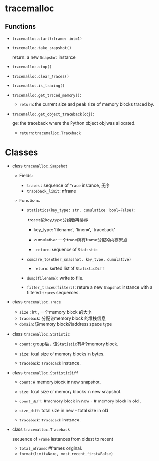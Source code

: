 # tracemalloc

## Functions

- `tracemalloc.start(nframe: int=1)`

- `tracemalloc.take_snapshot()`

  return: a new `Snapshot` instance
  
- `tracemalloc.stop()`

- `tracemalloc.clear_traces()`

- `tracemalloc.is_tracing()`

- `tracemalloc.get_traced_memory()`:

  - `return`: the current size and peak size of memory blocks traced by.

- `tracemalloc.get_object_traceback(obj)`: 

  get the traceback where the Python object obj was allocated.

  - `return`: `tracemalloc.Traceback`

# Classes

- class `tracemalloc.Snapshot`

  - Fields:

    - `traces` :  sequence of  `Trace` instance, 无序
    - `traceback_limit`:  nframe
  
  - Functions:
  
    - `statistics(key_type: str, cumulatice: bool=False)`:
    
      ​    traces按key_type分组后再排序
    
      - key_type: 'filename', 'lineno', 'traceback'
    
      - cumulative: 一个trace所有frame分配的内存累加
      
      - ` return`: sequence of `Statistic` 
  
    - `compare_to(other_snapshot, key_type, cumulative)`
      
      - `return`: sorted list of `StatisticDiff`
      
    - `dump(filename)`: write to file.
    
    - `filter_traces(filters)`: return a new `Snapshot` instance with a filtered `traces` sequences.
  
- class `tracemalloc.Trace`
  
  - `size` :  int ,  一个memory block 的大小
  - `traceback`: 分配该memory block 的堆栈信息
  - `domain`: 该memory block的address space type
  
- class `tracemalloc.Statistic`
  
  - `count`:  group后，该`Statistic`有#个memory block.
  
  - `size`: total size of memory blocks in bytes.
  
  - `traceback`: `Traceback` instance.
  
- class `tracemalloc.StatisticDiff`
  
  - `count`: # memory block in new snapshot.
  - `size`: total size of memory blocks in new snapshot.
  - `count_diff`: #memory block in new - # memory block in old .
  - `size_diff`: total size in new - total size in old
  
  - `traceback`: `Traceback` instance.
  
- class `tracemalloc.Traceback`

  sequence of `Frame` instances from oldest to recent

  - `total_nframe`: #frames original.
  - `format(limit=None, most_recent_first=False)`

  

